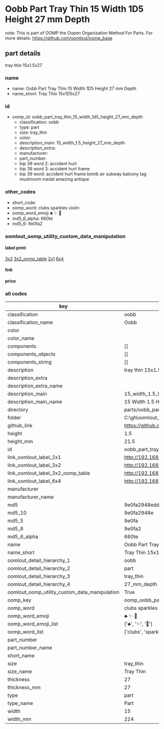 # Oobb Part Tray Thin 15 Width 1D5 Height 27 mm Depth  

note: This is part of OOMP the Oopen Organization Method For Parts. For more details: https://github.com/oomlout/oomp_base

##  part details
  



tray thin 15x1.5x27



### name
* name: Oobb Part Tray Thin 15 Width 1D5 Height 27 mm Depth
* name_short: Tray Thin 15x1D5x27 
### id
* oomp_id: oobb_part_tray_thin_15_width_1d5_height_27_mm_depth
  * classification: oobb
  * type: part
  * size: tray_thin
  * color: 
  * description_main: 15_width_1.5_height_27_mm_depth
  * description_extra: 
  * manufacturer: 
  * part_number: 
  * bip 39 word 2: accident hurt
  * bip 39 word 3: accident hurt frame
  * bip 39 word: accident hurt frame bomb air subway balcony tag mushroom medal amazing antique

### other_codes
* short_code: 
* oomp_word: clubs sparkles violin
* oomp_word_emoji :clubs: :sparkles: :violin:
* md5_6_alpha: 660te
* md5_6: 9e0fa2






### oomlout_oomp_utility_custom_data_manipulation
#### label print
[3x2](http://192.168.1.245:1112/?label=oomp%20660te)
[3x2_oomp_table](http://192.168.1.108:1112/?label=oomp%20660te)
[2x1](http://192.168.1.242:1112/?label=oomp%20660te)
[6x4](http://192.168.1.55:1112/?label=oomp%20660te)    

#### link

                              

#### price







### all codes 
| key | value |  
| --- | --- |  
| classification | oobb |  
| classification_name | Oobb |  
| color |  |  
| color_name |  |  
| components | [] |  
| components_objects | [] |  
| components_string | [] |  
| description | tray thin 15x1.5x27 |  
| description_extra |  |  
| description_extra_name |  |  
| description_main | 15_width_1.5_height_27_mm_depth |  
| description_main_name | 15 Width 1.5 Height 27 mm Depth |  
| directory | parts/oobb_part_tray_thin_15_width_1d5_height_27_mm_depth |  
| folder | C:\gh\oomlout_oobb_version_4_generated_parts\parts\oobb_part_tray_thin_15_width_1d5_height_27_mm_depth |  
| github_link | https://github.com/oomlout/oomlout_oomp_part_src/tree/main/parts/oobb_part_tray_thin_15_width_1d5_height_27_mm_depth |  
| height | 1.5 |  
| height_mm | 21.5 |  
| id | oobb_part_tray_thin_15_width_1d5_height_27_mm_depth |  
| link_oomlout_label_2x1 | http://192.168.1.242:1112/?label=oomp%20660te |  
| link_oomlout_label_3x2 | http://192.168.1.245:1112/?label=oomp%20660te |  
| link_oomlout_label_3x2_oomp_table | http://192.168.1.108:1112/?label=oomp%20660te |  
| link_oomlout_label_6x4 | http://192.168.1.55:1112/?label=oomp%20660te |  
| manufacturer |  |  
| manufacturer_name |  |  
| md5 | 9e0fa2948edd223b6082b192b91bf00b |  
| md5_10 | 9e0fa2948e |  
| md5_5 | 9e0fa |  
| md5_6 | 9e0fa2 |  
| md5_6_alpha | 660te |  
| name | Oobb Part Tray Thin 15 Width 1D5 Height 27 mm Depth |  
| name_short | Tray Thin 15x1D5x27  |  
| oomlout_detail_hierarchy_1 | oobb |  
| oomlout_detail_hierarchy_2 | part |  
| oomlout_detail_hierarchy_3 | tray_thin |  
| oomlout_detail_hierarchy_4 | 27_mm_depth |  
| oomlout_oomp_utility_custom_data_manipulation | True |  
| oomp_key | oomp_oobb_part_tray_thin_15_width_1d5_height_27_mm_depth |  
| oomp_word | clubs sparkles violin |  
| oomp_word_emoji | :clubs: :sparkles: :violin: |  
| oomp_word_emoji_list | [':clubs:', ':sparkles:', ':violin:'] |  
| oomp_word_list | ['clubs', 'sparkles', 'violin'] |  
| part_number |  |  
| part_number_name |  |  
| short_name |  |  
| size | tray_thin |  
| size_name | Tray Thin |  
| thickness | 27 |  
| thickness_mm | 27 |  
| type | part |  
| type_name | Part |  
| width | 15 |  
| width_mm | 224 |  

